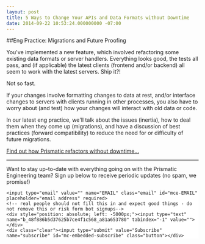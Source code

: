 ```yaml
---
layout: post
title: 5 Ways to Change Your APIs and Data Formats without Downtime
date: 2014-09-22 10:53:24.000000000 -07:00
---
```

##Eng Practice: Migrations and Future Proofing

You've implemented a new feature, which involved refactoring some existing data formats or server handlers. Everything looks good, the tests all pass, and (if applicable) the latest clients (frontend and/or backend) all seem to work with the latest servers. Ship it?!

Not so fast.

If your changes involve formatting changes to data at rest, and/or interface changes to servers with clients running in other processes, you also have to worry about (and test) how your changes will interact with old data or code.

In our latest eng practice, we'll talk about the issues (inertia), how to deal them when they come up (migrations), and have a discussion of best practices (forward compatibility) to reduce the need for or difficulty of future migrations.

[Find out how Prismatic refactors without downtime...](https://github.com/Prismatic/eng-practices/blob/master/swe/Migrations_and_future_proofing.md)

<hr style="border-top: 1px solid #ccc">
Want to stay up-to-date with everything going on with the Prismatic Engineering team? Sign up below to receive periodic updates (no spam, we promise!)

<!-- Begin MailChimp Signup Form -->
<link href="//cdn-images.mailchimp.com/embedcode/slim-081711.css" rel="stylesheet" type="text/css">
<style type="text/css">
	#mc_embed_signup{background:#fff; clear:left; font:14px Helvetica,Arial,sans-serif; }
	/* Add your own MailChimp form style overrides in your site stylesheet or in this style block.
	   We recommend moving this block and the preceding CSS link to the HEAD of your HTML file. */
</style>
<div id="mc_embed_signup">
<form action="http://getprismatic.us8.list-manage2.com/subscribe/post?u=48f886b5d37625b7ce4f1c568&amp;id=a81a653780" method="post" id="mc-embedded-subscribe-form" name="mc-embedded-subscribe-form" class="validate" target="_blank" style="padding-left:0;" novalidate>
	
	<input type="email" value="" name="EMAIL" class="email" id="mce-EMAIL" placeholder="email address" required>
    <!-- real people should not fill this in and expect good things - do not remove this or risk form bot signups-->
    <div style="position: absolute; left: -5000px;"><input type="text" name="b_48f886b5d37625b7ce4f1c568_a81a653780" tabindex="-1" value=""></div>
    <div class="clear"><input type="submit" value="Subscribe" name="subscribe" id="mc-embedded-subscribe" class="button"></div>
</form>
</div>

<!--End mc_embed_signup-->
